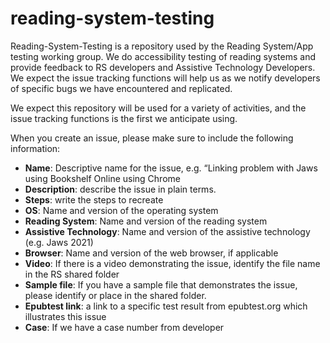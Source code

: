 # reading-system-testing
Reading-System-Testing is a repository used by the Reading System/App testing working group. We do accessibility testing of reading systems and provide feedback to RS developers and Assistive Technology Developers. We expect the issue tracking functions will help us as we notify developers of specific bugs we have encountered and replicated.

We expect this repository will be used for a variety of activities, and the issue tracking functions is the first we anticipate using.

When you create an issue, please make sure to include the following information:

* __Name__: Descriptive name for the issue, e.g. “Linking problem with Jaws using Bookshelf Online using Chrome
* __Description__: describe the issue in plain terms.
*	__Steps__: write the steps to recreate
*	__OS__: Name and version of the operating system
*	__Reading System__: Name and version of the reading system
*	__Assistive Technology__: Name and version of the assistive technology (e.g. Jaws 2021)
* __Browser__: Name and version of the web browser, if applicable
* __Video__: If there is a video demonstrating the issue, identify the file name in the RS shared folder
* __Sample file__: If you have a sample file that demonstrates the issue, please identify or place in the shared folder.
* __Epubtest link__: a link to a specific test result from epubtest.org which illustrates this issue
* __Case__:  If we have a case number from developer
